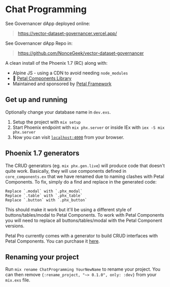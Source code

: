 # Chat Programming

See Governancer dApp deployed online:

> https://vector-dataset-governancer.vercel.app/


See Governancer dApp Repo in:

> https://github.com/NonceGeek/vector-dataset-governancer

A clean install of the Phoenix 1.7 (RC) along with:
- Alpine JS - using a CDN to avoid needing `node_modules`
- 🌺 [Petal Components Library](https://github.com/petalframework/petal_components)
- Maintained and sponsored by [Petal Framework](https://petal.build)

## Get up and running

Optionally change your database name in `dev.exs`.

1. Setup the project with `mix setup`
2. Start Phoenix endpoint with `mix phx.server` or inside IEx with `iex -S mix phx.server`
3. Now you can visit [`localhost:4000`](http://localhost:4000) from your browser.

## Phoenix 1.7 generators

The CRUD generators (eg. `mix phx.gen.live`) will produce code that doesn't quite work. Basically, they will use components defined in `core_components.ex` that we have renamed due to naming clashes with Petal Components.
To fix, simply do a find and replace in the generated code:

```
Replace `.modal` with `.phx_modal`
Replace `.table` with `.phx_table`
Replace `.button` with `.phx_button`
```

This should make it work but it'll be using a different style of buttons/tables/modal to Petal Components. To work with Petal Components you will need to replace all buttons/tables/modal with the Petal Component versions.

Petal Pro currently comes with a generator to build CRUD interfaces with Petal Components. You can purchase it [here](https://petal.build/pro).

## Renaming your project

Run `mix rename ChatProgramming YourNewName` to rename your project. You can then remove `{:rename_project, "~> 0.1.0", only: :dev}` from your `mix.exs` file.


